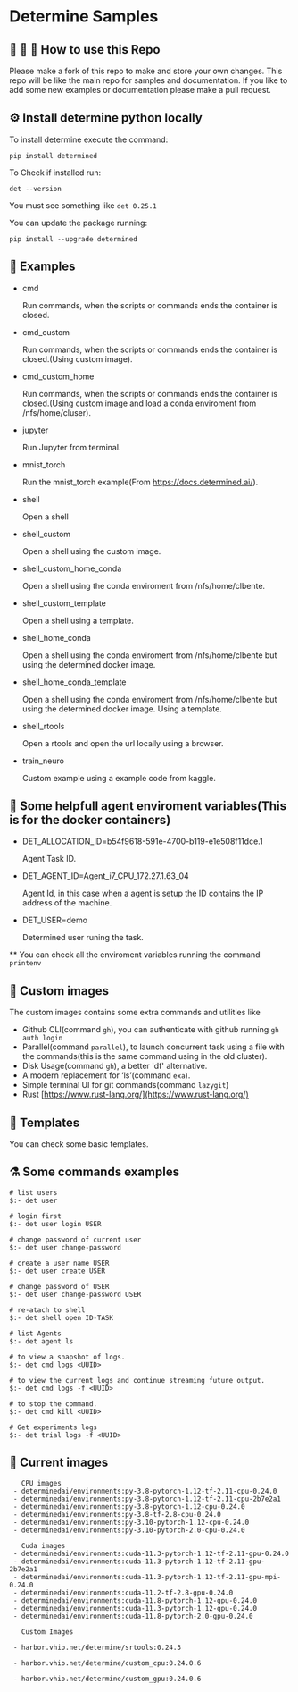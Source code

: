 # Determine Samples


## :octopus: :balloon: :firecracker: How to use this Repo

Please make a fork of this repo to make and store your own changes. This repo will be like the main repo for samples and documentation. 
If you like to add some new examples or documentation please make a pull request.

## :gear: Install determine python locally

To install determine execute the command:

```
pip install determined
```

To Check if installed run:

```
det --version
```

You must see something like  `det 0.25.1`

You can update the package running:

```
pip install --upgrade determined
```



## :rocket: Examples

- cmd

    Run commands, when the scripts or commands ends the container is closed.

- cmd_custom

    Run commands, when the scripts or commands ends the container is closed.(Using custom image).

- cmd_custom_home

    Run commands, when the scripts or commands ends the container is closed.(Using custom image and load a conda enviroment from /nfs/home/cluser).

- jupyter

    Run Jupyter from terminal.

- mnist_torch

    Run the mnist_torch example(From https://docs.determined.ai/).

- shell

    Open a shell

- shell_custom

    Open a shell using the custom image.

- shell_custom_home_conda

    Open a shell using the conda enviroment from /nfs/home/clbente.

- shell_custom_template

    Open a shell using a template.
    
- shell_home_conda

    Open a shell using the conda enviroment from /nfs/home/clbente but using the determined docker image.

- shell_home_conda_template

    Open a shell using the conda enviroment from /nfs/home/clbente but using the determined docker image. 
    Using a template.

- shell_rtools

    Open a rtools and open the url locally using a browser.

- train_neuro

    Custom example using a example code from kaggle.

## :dart: Some helpfull agent enviroment variables(This is for the docker containers)

- DET_ALLOCATION_ID=b54f9618-591e-4700-b119-e1e508f11dce.1

    Agent Task ID.

- DET_AGENT_ID=Agent_i7_CPU_172.27.1.63_04

    Agent Id, in this case when a agent is setup the ID contains the IP address of the machine.

- DET_USER=demo

    Determined user runing the task.

** You can check all the enviroment variables running the command `printenv`

## :dizzy: Custom images

The custom images contains some extra commands and utilities like

- Github CLI(command `gh`), you can authenticate with github running `gh auth login`
- Parallel(command `parallel`), to launch concurrent task using a file with the commands(this is the same command using in the old cluster).
- Disk Usage(command `gh`), a better 'df' alternative.
- A modern replacement for ‘ls’(command `exa`).
- Simple terminal UI for git commands(command `lazygit`)
- Rust [https://www.rust-lang.org/](https://www.rust-lang.org/)


## :memo: Templates

You can check some basic templates.

## :alembic: Some commands examples

```
# list users
$:- det user

# login first
$:- det user login USER

# change password of current user
$:- det user change-password

# create a user name USER
$:- det user create USER

# change password of USER
$:- det user change-password USER

# re-atach to shell
$:- det shell open ID-TASK 

# list Agents
$:- det agent ls

# to view a snapshot of logs.
$:- det cmd logs <UUID> 

# to view the current logs and continue streaming future output.
$:- det cmd logs -f <UUID> 

# to stop the command.
$:- det cmd kill <UUID> 

# Get experiments logs
$:- det trial logs -f <UUID> 
```

## :shell: Current images

```
   CPU images
 - determinedai/environments:py-3.8-pytorch-1.12-tf-2.11-cpu-0.24.0
 - determinedai/environments:py-3.8-pytorch-1.12-tf-2.11-cpu-2b7e2a1
 - determinedai/environments:py-3.8-pytorch-1.12-cpu-0.24.0
 - determinedai/environments:py-3.8-tf-2.8-cpu-0.24.0
 - determinedai/environments:py-3.10-pytorch-1.12-cpu-0.24.0
 - determinedai/environments:py-3.10-pytorch-2.0-cpu-0.24.0

   Cuda images
 - determinedai/environments:cuda-11.3-pytorch-1.12-tf-2.11-gpu-0.24.0
 - determinedai/environments:cuda-11.3-pytorch-1.12-tf-2.11-gpu-2b7e2a1
 - determinedai/environments:cuda-11.3-pytorch-1.12-tf-2.11-gpu-mpi-0.24.0
 - determinedai/environments:cuda-11.2-tf-2.8-gpu-0.24.0
 - determinedai/environments:cuda-11.8-pytorch-1.12-gpu-0.24.0
 - determinedai/environments:cuda-11.3-pytorch-1.12-gpu-0.24.0
 - determinedai/environments:cuda-11.8-pytorch-2.0-gpu-0.24.0
   
   Custom Images
   
 - harbor.vhio.net/determine/srtools:0.24.3
 
 - harbor.vhio.net/determine/custom_cpu:0.24.0.6
 
 - harbor.vhio.net/determine/custom_gpu:0.24.0.6
```